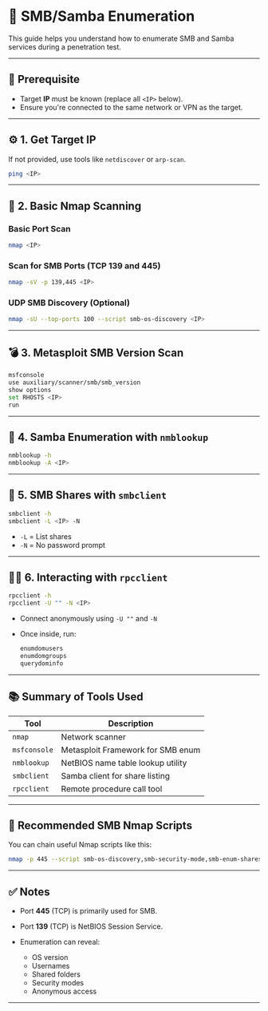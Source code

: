 
# 🔐 SMB/Samba Enumeration 

This guide helps you understand how to enumerate SMB and Samba services during a penetration test.

---

## 🧠 Prerequisite

- Target **IP** must be known (replace all `<IP>` below).
- Ensure you're connected to the same network or VPN as the target.

---

## ⚙️ 1. Get Target IP

If not provided, use tools like `netdiscover` or `arp-scan`.

```bash
ping <IP>
````

---

## 🔎 2. Basic Nmap Scanning

### Basic Port Scan

```bash
nmap <IP>
```

### Scan for SMB Ports (TCP 139 and 445)

```bash
nmap -sV -p 139,445 <IP>
```

### UDP SMB Discovery (Optional)

```bash
nmap -sU --top-ports 100 --script smb-os-discovery <IP>
```

---

## 💣 3. Metasploit SMB Version Scan

```bash
msfconsole
use auxiliary/scanner/smb/smb_version
show options
set RHOSTS <IP>
run
```

---

## 📡 4. Samba Enumeration with `nmblookup`

```bash
nmblookup -h
nmblookup -A <IP>
```

---

## 📁 5. SMB Shares with `smbclient`

```bash
smbclient -h
smbclient -L <IP> -N
```

* `-L` = List shares
* `-N` = No password prompt

---

## 🧑‍💻 6. Interacting with `rpcclient`

```bash
rpcclient -h
rpcclient -U "" -N <IP>
```

* Connect anonymously using `-U ""` and `-N`
* Once inside, run:

  ```bash
  enumdomusers
  enumdomgroups
  querydominfo
  ```

---

## 📚 Summary of Tools Used

| Tool         | Description                       |
| ------------ | --------------------------------- |
| `nmap`       | Network scanner                   |
| `msfconsole` | Metasploit Framework for SMB enum |
| `nmblookup`  | NetBIOS name table lookup utility |
| `smbclient`  | Samba client for share listing    |
| `rpcclient`  | Remote procedure call tool        |

---

## 📘 Recommended SMB Nmap Scripts

You can chain useful Nmap scripts like this:

```bash
nmap -p 445 --script smb-os-discovery,smb-security-mode,smb-enum-shares,smb-enum-users <IP>
```

---

## ✅ Notes

* Port **445** (TCP) is primarily used for SMB.
* Port **139** (TCP) is NetBIOS Session Service.
* Enumeration can reveal:

  * OS version
  * Usernames
  * Shared folders
  * Security modes
  * Anonymous access

---
